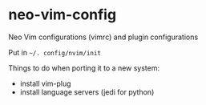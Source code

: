 # neo-vim-config
Neo Vim configurations (vimrc) and plugin configurations

Put in `~/. config/nvim/init`

Things to do when porting it to a new system:
- install vim-plug
- install language servers (jedi for python)
